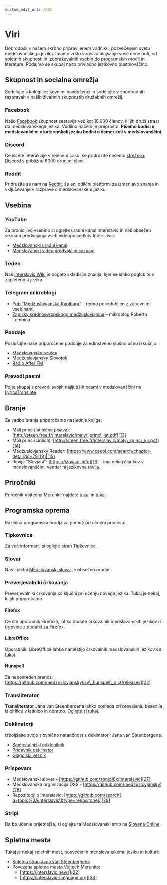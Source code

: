 ```yaml
---
custom_edit_url: /501
---
```


# Viri

Dobrodošli v našem skrbno pripravljenem vodniku, posvečenem svetu medslovanskega jezika. Imamo vrsto virov za olajšanje vaše učne poti, od spletnih skupnosti in izobraževalnih vsebin do programskih orodij in literature. Podajmo se skupaj na to privlačno jezikovno pustolovščino.

## Skupnost in socialna omrežja

Sodelujte s kolegi jezikovnimi navdušenci in sodelujte v spodbudnih razpravah v naših živahnih skupnostih družabnih omrežij.

### Facebook

Našo [Facebook][1] skupnost sestavlja več kot 18.000 članov, ki jih druži strast do medslovanskega jezika. Vodilno načelo je preprosto: **Pišemo bodisi o medslovanščini v kateremkoli jeziku bodisi o čemer koli v medslovanščini**.

### Discord

Če iščete interakcije v realnem času, se pridružite našemu [strežniku Discord][2] s približno 6000 drugimi člani.

### Reddit

Pridružite se nam na [Reddit][3], še eni odlični platformi za izmenjavo znanja in vključevanje v razprave o medslovanskem jeziku.

## Vsebina

### YouTube

Za pronicljivo vsebino si oglejte uradni kanal Interslavic in naš obsežen seznam predvajanja vseh videoposnetkov Interslavic:

- [Medslovanski uradni kanal][4]
- [Medslovanski video predvajalni seznam][5]

### Teden

Naš [Interslavic Wiki][6] je bogato skladišče znanja, kjer se lahko poglobite v zapletenost jezika.

### Telegram mikroblogi

- [Pub "Medžuslovjanska Kapibara"][7] – redno posodobljen z zabavnimi vsebinami.
- [Zapisky srědnoevropskogo medžuslovjanina][8] – mikroblog Roberta Lombina.

### Poddaje

Poslušajte naše priporočene poddaje za edinstveno slušno učno izkušnjo:

- [Medslovanske novice][9]
- [Medžuslovjansky Slovotok][10]
- [Radio After FM][11]

### Prevodi pesmi

Pojte skupaj s prevodi svojih najljubših pesmi v medslovanščini na [LyricsTranslate][12].

## Branje

Za vadbo branja priporočamo naslednje knjige:

- Mali princ (latinična pisava): [http://steen.free.fr/interslavic/maly\_princ\_lat.pdf][13]
- Mali princ (cirilica): [http://steen.free.fr/interslavic/maly\_princ\_kir.pdf][14]
- Medžuslovjansky Reader: [https://www.ceeol.com/search/chapter-detail?id=791191][15]
- Revija "Slovjani": [https://slovjani.info][16] - ima nekaj člankov v medslovanščini, vendar ni jezikovna revija.

## Priročniki

Priročnik Vojtecha Merunke najdete [tukaj][17] in [tukaj][15].

## Programska oprema

Različna programska orodja za pomoč pri učnem procesu:

### Tipkovnice

Za več informacij si oglejte stran [Tipkovnice][18].

### Slovar

Naš spletni [Medslovanski slovar][19] je obsežno orodje.

### Preverjevalniki črkovanja

Preverjevalniki črkovanja so ključni pri učenju novega jezika. Tukaj je nekaj, ki jih priporočamo.

#### Firefox

Če ste uporabnik Firefoxa, lahko dodate črkovalnik medslovanskih jezikov iz [trgovine z dodatki za Firefox][20].

#### LibreOffice

Uporabniki LibreOffice lahko namestijo črkovalnik medslovanskih jezikov od [tukaj][21].

#### Hunspell

Za neposreden prenos: [https://github.com/medzuslovjansky/isv\_hunspell\_dict/releases][22]

### Transliterator

**Transliterator** Jana van Steenbergena lahko pomaga pri prevajanju besedila iz cirilice v latinico in obratno. [Oglejte si tukaj][23].

### Deklinatorji

Izboljšajte svojo slovnično natančnost z deklinatorji Jana van Steenbergena:

- [Samostalniški odklonilnik][24]
- [Pridevnik deklinator][25]
- [Glagolski veznik][26]

### Prispevam

- Medslovanski slovar - [https://github.com/sonic16x/interslavic][27]
- Medslovanska organizacija OSS - [https://github.com/medzuslovjansky][28]
- Repozitoriji o Interslavic: [https://github.com/search?q=topic%3Ainterslavic\&type=repositories][29]

### Stripi

Da bo učenje prijetnejše, si oglejte ta Medslovanski strip na [Slovene Online][30].

## Spletna mesta

Tukaj je nekaj spletnih mest, posvečenih medslovanskemu jeziku in kulturi:

- [Spletna stran Jana van Steenbergena][31]
- Povezana spletna mesta Vojtech Merunka:
  - [https://interslavic.news][32]
  - [https://interslavic-language.org][33]

[1]: https://www.facebook.com/groups/interslavic

[2]: https://discord.com/invite/n3saqm27QW

[3]: https://www.reddit.com/r/interslavic/

[4]: https://www.youtube.com/channel/UCShYXuD2TyJlYd9UWUUiYiA

[5]: https://www.youtube.com/playlist?list=PLT_X5HnKrXoiL3a5oK9Tv977JI8ijvFNM

[6]: https://isv.miraheze.org/

[7]: https://t.me/interslavicthings

[8]: https://t.me/zapiskysm

[9]: https://interslavic.news/podkast

[10]: https://linktr.ee/medzuslovjansky.slovotok

[11]: https://tyflonet.com/siciliano/arhiv/

[12]: https://lyricstranslate.com/language/interslavic

[13]: http://steen.free.fr/interslavic/maly_princ_lat.pdf

[14]: http://steen.free.fr/interslavic/maly_princ_kir.pdf

[15]: https://www.ceeol.com/search/chapter-detail?id=791191

[16]: https://slovjani.info

[17]: https://www.patro.cz/interslavic-zonal-constructed-language/

[18]: ./keyboards/index.md

[19]: https://interslavic-dictionary.com/

[20]: https://addons.mozilla.org/en-US/firefox/addon/interslavic-spellcheck/

[21]: https://extensions.libreoffice.org/en/extensions/show/15995

[22]: https://github.com/medzuslovjansky/isv_hunspell_dict/releases

[23]: http://steen.free.fr/interslavic/transliterator.html

[24]: http://steen.free.fr/interslavic/declinator.html

[25]: http://steen.free.fr/interslavic/adjectivator.html

[26]: http://steen.free.fr/interslavic/conjugator.html

[27]: https://github.com/sonic16x/interslavic

[28]: https://github.com/medzuslovjansky

[29]: https://github.com/search?q=topic%3Ainterslavic&type=repositories

[30]: https://slovene.online/animation/1.0/msl/index.html

[31]: http://steen.free.fr/interslavic

[32]: https://interslavic.news

[33]: https://interslavic-language.org

